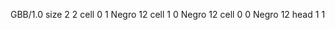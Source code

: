 <gs-board> GBB/1.0
size 2 2
cell 0 1 Negro 12 
cell 1 0 Negro 12 
cell 0 0 Negro 12 
head 1 1
 </gs-board>